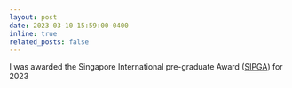 ```yaml
---
layout: post
date: 2023-03-10 15:59:00-0400
inline: true
related_posts: false
---
```


I was awarded the Singapore International pre-graduate Award ([SIPGA](https://www.a-star.edu.sg/Scholarships/for-undergraduate-studies/singapore-international-pre-graduate-award-sipga)) for 2023
